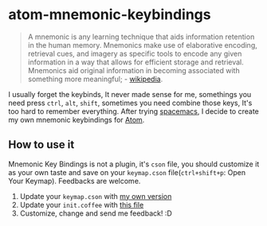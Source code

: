 # atom-mnemonic-keybindings
> A mnemonic is any learning technique that aids information retention in the human memory. Mnemonics make use of elaborative encoding, retrieval cues, and imagery as specific tools to encode any given information in a way that allows for efficient storage and retrieval. Mnemonics aid original information in becoming associated with something more meaningful; - [wikipedia](https://en.wikipedia.org/wiki/Mnemonic).

I usually forget the keybinds, It never made sense for me, somethings you need press `ctrl`, `alt`, `shift`, sometimes you need combine those keys, It's too hard to remember everything. After trying [spacemacs](http://spacemacs.org/), I decide to create my own mnemonic keybindings for [Atom](https://atom.io/).

## How to use it
Mnemonic Key Bindings is not a plugin, it's `cson` file, you should customize it as your own taste and save on your `keymap.cson` file(`ctrl+shift+p`: Open Your Keymap).
Feedbacks are welcome.
1) Update your `keymap.cson` with [my own version](https://github.com/mateuspv/atom-mnemonic-keybindings/blob/master/keymap.cson)
2) Update your `init.coffee` with [this file](https://github.com/mateuspv/atom-mnemonic-keybindings/blob/master/init.coffee)
3) Customize, change and send me feedback! :D
